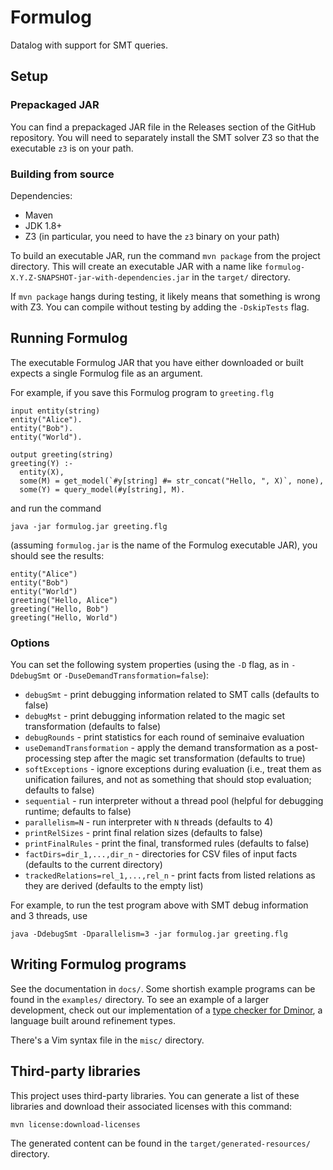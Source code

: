 # Formulog 
Datalog with support for SMT queries.

## Setup

### Prepackaged JAR

You can find a prepackaged JAR file in the Releases section of the GitHub
repository. You will need to separately install the SMT solver Z3 so that the
executable `z3` is on your path.

### Building from source

Dependencies:

* Maven
* JDK 1.8+
* Z3 (in particular, you need to have the `z3` binary on your path)

To build an executable JAR, run the command `mvn package` from the project
directory. This will create an executable JAR with a name like 
`formulog-X.Y.Z-SNAPSHOT-jar-with-dependencies.jar` in the `target/`
directory.

If `mvn package` hangs during testing, it likely means that something is wrong
with Z3. You can compile without testing by adding the `-DskipTests` flag.

## Running Formulog

The executable Formulog JAR that you have either downloaded or built expects a
single Formulog file as an argument.

For example, if you save this Formulog program to `greeting.flg`

```
input entity(string)
entity("Alice").
entity("Bob").
entity("World").

output greeting(string)
greeting(Y) :-
  entity(X),
  some(M) = get_model(`#y[string] #= str_concat("Hello, ", X)`, none),
  some(Y) = query_model(#y[string], M).
```

and run the command

```
java -jar formulog.jar greeting.flg 
```

(assuming `formulog.jar` is the name of the Formulog executable JAR), you
should see the results:

```
entity("Alice")
entity("Bob")
entity("World")
greeting("Hello, Alice")
greeting("Hello, Bob")
greeting("Hello, World")
```

### Options

You can set the following system properties (using the `-D` flag, as in
`-DdebugSmt` or `-DuseDemandTransformation=false`):

* `debugSmt` - print debugging information related to SMT calls (defaults to
  false)
* `debugMst` - print debugging information related to the magic set
  transformation (defaults to false)
* `debugRounds` - print statistics for each round of seminaive evaluation
* `useDemandTransformation` - apply the demand transformation as a
  post-processing step after the magic set transformation (defaults to true)
* `softExceptions` - ignore exceptions during evaluation (i.e., treat them as
  unification failures, and not as something that should stop evaluation;
  defaults to false)
* `sequential` - run interpreter without a thread pool (helpful for debugging
  runtime; defaults to false)
* `parallelism=N` - run interpreter with `N` threads (defaults to 4)
* `printRelSizes` - print final relation sizes (defaults to false)
* `printFinalRules` - print the final, transformed rules (defaults to false)
* `factDirs=dir_1,...,dir_n` - directories for CSV files of input facts
  (defaults to the current directory)
* `trackedRelations=rel_1,...,rel_n` - print facts from listed relations as
  they are derived (defaults to the empty list)

For example, to run the test program above with SMT debug information and 3
threads, use

```
java -DdebugSmt -Dparallelism=3 -jar formulog.jar greeting.flg
```

## Writing Formulog programs

See the documentation in `docs/`. Some shortish example programs can be found
in the `examples/` directory. To see an example of a larger development, check
out our implementation of a [type checker for
Dminor](https://github.com/HarvardPL/dminor-in-formulog), a language built
around refinement types.

There's a Vim syntax file in the `misc/` directory.

## Third-party libraries

This project uses third-party libraries. You can generate a list of these
libraries and download their associated licenses with this command:

```
mvn license:download-licenses
```

The generated content can be found in the `target/generated-resources/`
directory.
